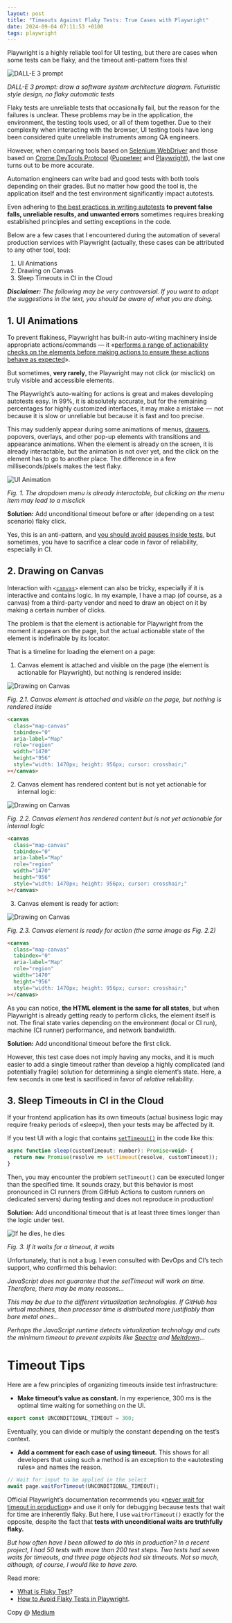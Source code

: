 ```yaml
---
layout: post
title: "Timeouts Against Flaky Tests: True Cases with Playwright"
date: 2024-09-04 07:11:53 +0100
tags: playwright
---
```


Playwright is a highly reliable tool for UI testing, but there are cases when some tests can be flaky, and the timeout anti-pattern fixes this!

![DALL-E 3 prompt](/assets/2024-09-04/00-cover-dalle-3.jpg)

_DALL-E 3 prompt: draw a software system architecture diagram. Futuristic style design, no flaky automatic tests_

Flaky tests are unreliable tests that occasionally fail, but the reason for the failures is unclear. These problems may be in the application, the environment, the testing tools used, or all of them together. Due to their complexity when interacting with the browser, UI testing tools have long been considered quite unreliable instruments among QA engineers.

However, when comparing tools based on [Selenium WebDriver](https://www.selenium.dev/documentation/webdriver/) and those based on [Crome DevTools Protocol](https://chromedevtools.github.io/devtools-protocol/) ([Puppeteer](https://pptr.dev/) and [Playwright](https://playwright.dev/)), the last one turns out to be more accurate.

Automation engineers can write bad and good tests with both tools depending on their grades. But no matter how good the tool is, the application itself and the test environment significantly impact autotests.

Even adhering to [the best practices in writing autotests](https://adequatica.github.io/2022/09/20/principles-of-writing-automated-tests.html) **to prevent false falls, unreliable results, and unwanted errors** sometimes requires breaking established principles and setting exceptions in the code.

Below are a few cases that I encountered during the automation of several production services with Playwright (actually, these cases can be attributed to any other tool, too):

1. UI Animations
2. Drawing on Canvas
3. Sleep Timeouts in CI in the Cloud

_**Disclaimer:** The following may be very controversial. If you want to adopt the suggestions in the text, you should be aware of what you are doing._

## 1. UI Animations

To prevent flakiness, Playwright has built-in auto-witing machinery inside appropriate actions/commands — it «[performs a range of actionability checks on the elements before making actions to ensure these actions behave as expected](https://playwright.dev/docs/actionability)».

But sometimes, **very rarely**, the Playwright may not click (or misclick) on truly visible and accessible elements.

The Playwright’s auto-waiting for actions is great and makes developing autotests easy. In 99%, it is absolutely accurate, but for the remaining percentages for highly customized interfaces, it may make a mistake  —  not because it is slow or unreliable but because it is fast and too precise.

This may suddenly appear during some animations of menus, [drawers](https://m2.material.io/components/navigation-drawer), popovers, overlays, and other pop-up elements with transitions and appearance animations. When the element is already on the screen, it is already interactable, but the animation is not over yet, and the click on the element has to go to another place. The difference in a few milliseconds/pixels makes the test flaky.

![UI Animation](/assets/2024-09-04/01-ui-animations.png)

_Fig. 1. The dropdown menu is already interactable, but clicking on the menu item may lead to a misclick_

**Solution:** Add unconditional timeout before or after (depending on a test scenario) flaky click.

Yes, this is an anti-pattern, and [you should avoid pauses inside tests](https://adequatica.github.io/2022/09/20/principles-of-writing-automated-tests.html#4-no-unconditional-expectation), but sometimes, you have to sacrifice a clear code in favor of reliability, especially in CI.

## 2. Drawing on Canvas

Interaction with <code>&lt;[canvas](https://developer.mozilla.org/en-US/docs/Web/HTML/Element/canvas)&gt;</code> element can also be tricky, especially if it is interactive and contains logic. In my example, I have a map (of course, as a canvas) from a third-party vendor and need to draw an object on it by making a certain number of clicks.

The problem is that the element is actionable for Playwright from the moment it appears on the page, but the actual actionable state of the element is indefinable by its locator.

That is a timeline for loading the element on a page:

1. Canvas element is attached and visible on the page (the element is actionable for Playwright), but nothing is rendered inside:

![Drawing on Canvas](/assets/2024-09-04/02-canvas-1.png)

_Fig. 2.1. Canvas element is attached and visible on the page, but nothing is rendered inside_

```html
<canvas
  class="map-canvas"
  tabindex="0"
  aria-label="Map"
  role="region"
  width="1470"
  height="956"
  style="width: 1470px; height: 956px; cursor: crosshair;"
></canvas>
```

2. Canvas element has rendered content but is not yet actionable for internal logic:

![Drawing on Canvas](/assets/2024-09-04/02-canvas-2-3.png)

_Fig. 2.2. Canvas element has rendered content but is not yet actionable for internal logic_

```html
<canvas
  class="map-canvas"
  tabindex="0"
  aria-label="Map"
  role="region"
  width="1470"
  height="956"
  style="width: 1470px; height: 956px; cursor: crosshair;"
></canvas>
```

3. Canvas element is ready for action:

![Drawing on Canvas](/assets/2024-09-04/02-canvas-2-3.png)

_Fig. 2.3. Canvas element is ready for action (the same image as Fig. 2.2)_

```html
<canvas
  class="map-canvas"
  tabindex="0"
  aria-label="Map"
  role="region"
  width="1470"
  height="956"
  style="width: 1470px; height: 956px; cursor: crosshair;"
></canvas>
```

As you can notice, **the HTML element is the same for all states**, but when Playwright is already getting ready to perform clicks, the element itself is not. The final state varies depending on the environment (local or CI run), machine (CI runner) performance, and network bandwidth.

**Solution:** Add unconditional timeout before the first click.

However, this test case does not imply having any mocks, and it is much easier to add a single timeout rather than develop a highly complicated (and potentially fragile) solution for determining a single element’s state. Here, a few seconds in one test is sacrificed in favor of _relative_ reliability.

## 3. Sleep Timeouts in CI in the Cloud

If your frontend application has its own timeouts (actual business logic may require freaky periods of «sleep»), then your tests may be affected by it.

If you test UI with a logic that contains [`setTimeout()`](https://developer.mozilla.org/en-US/docs/Web/API/setTimeout) in the code like this:

```javascript
async function sleep(customTimeout: number): Promise<void> {
  return new Promise(resolve => setTimeout(resolve, customTimeout));
}
```

Then, you may encounter the problem `setTimeout()` can be executed longer than the specified time. It sounds crazy, but this behavior is most pronounced in CI runners (from GitHub Actions to custom runners on dedicated servers) during testing and does not reproduce in production!

**Solution:** Add unconditional timeout that is at least three times longer than the logic under test.

![If he dies, he dies](/assets/2024-09-04/03-meme.jpg)

_Fig. 3. If it waits for a timeout, it waits_

Unfortunately, that is not a bug. I even consulted with DevOps and CI’s tech support, who confirmed this behavior:

_JavaScript does not guarantee that the setTimeout will work on time. Therefore, there may be many reasons…_

_This may be due to the different virtualization technologies. If GitHub has virtual machines, then processor time is distributed more justifiably than bare metal ones…_

_Perhaps the JavaScript runtime detects virtualization technology and cuts the minimum timeout to prevent exploits like_ [_Spectre_](<https://en.wikipedia.org/wiki/Spectre_(security_vulnerability)>) _and_ [_Meltdown_](<https://en.wikipedia.org/wiki/Meltdown_(security_vulnerability)>)…

# Timeout Tips

Here are a few principles of organizing timeouts inside test infrastructure:

- **Make timeout’s value as constant.** In my experience, 300 ms is the optimal time waiting for something on the UI.

```javascript
export const UNCONDITIONAL_TIMEOUT = 300;
```

Eventually, you can divide or multiply the constant depending on the test’s context.

- **Add a comment for each case of using timeout.** This shows for all developers that using such a method is an exception to the «autotesting rules» and names the reason.

```javascript
// Wait for input to be applied in the select
await page.waitForTimeout(UNCONDITIONAL_TIMEOUT);
```

Official Playwright’s documentation recommends you «[never wait for timeout in production](https://playwright.dev/docs/api/class-page#page-wait-for-timeout)» and use it only for debugging because tests that wait for time are inherently flaky. But here, I use `waitForTimeout()` exactly for the opposite, despite the fact that **tests with unconditional waits are truthfully flaky.**

_But how often have I been allowed to do this in production? In a recent project, I had 50 tests with more than 200 test steps. Two tests had seven waits for timeouts, and three page objects had six timeouts. Not so much, although, of course, I would like to have zero._

Read more:

- [What is Flaky Test](https://www.browserstack.com/test-observability/features/test-reporting/what-is-flaky-test)?
- [How to Avoid Flaky Tests in Playwright](https://semaphoreci.com/blog/flaky-tests-playwright).

Copy @ [Medium](https://adequatica.medium.com/timeouts-against-flaky-tests-true-cases-with-playwright-9f4f28d2c391)

